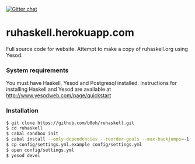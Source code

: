 [![Gitter chat](https://badges.gitter.im/gitterHQ/gitter.png)](https://gitter.im/ruHaskell/forall)

# ruhaskell.herokuapp.com

Full source code for website. Attempt to make a copy of ruhaskell.org using Yesod.

### System requirements
You must have Haskell, Yesod and Postgresql installed.
Instructions for installing Haskell and Yesod are available at http://www.yesodweb.com/page/quickstart

### Installation
```sh
$ git clone https://github.com/b0oh/ruhaskell.git
$ cd ruhaskell
$ cabal sandbox init
$ cabal install --only-dependencies --reorder-goals --max-backjumps=-1
$ cp config/settings.yml.example config/settings.yml
$ open config/settings.yml
$ yesod devel
```
